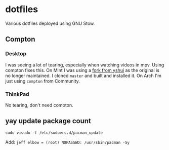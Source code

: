 # dotfiles

Various dotfiles deployed using GNU Stow.

## Compton

### Desktop

I was seeing a lot of tearing, especially when watching videos in mpv.  Using compton fixes this.  On Mint I was using a [fork from yshui](https://github.com/yshui/compton/tree/master) as the original is no longer maintained.  I cloned `master` and built and installed it.  On Arch I'm just using `compton` from Community.

### ThinkPad

No tearing, don't need compton.

## yay update package count

`sudo visudo -f /etc/sudoers.d/pacman_update`

Add:
`jeff elbow = (root) NOPASSWD: /usr/sbin/pacman -Sy`
